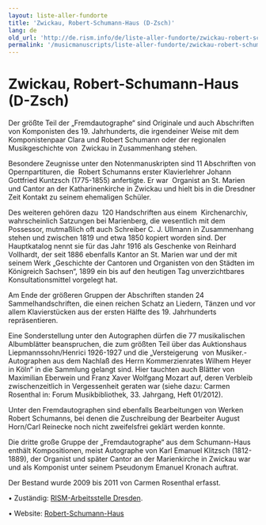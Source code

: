 ```yaml
---
layout: liste-aller-fundorte
title: 'Zwickau, Robert-Schumann-Haus (D-Zsch)'
lang: de
old_url: 'http://de.rism.info/de/liste-aller-fundorte/zwickau-robert-schumann-haus.html'
permalink: '/musicmanuscripts/liste-aller-fundorte/zwickau-robert-schumann-haus.html'
---
```



# Zwickau, Robert-Schumann-Haus (D-Zsch)


Der größte Teil der „Fremdautographe“ sind Originale und auch Abschriften von Komponisten des 19. Jahrhunderts, die irgendeiner Weise mit dem Komponistenpaar Clara und Robert Schumann oder der regionalen Musikgeschichte von&nbsp; Zwickau in Zusammenhang stehen.

Besondere Zeugnisse unter den Notenmanuskripten sind 11 Abschriften von Opernpartituren, die &nbsp;Robert Schumanns erster Klavierlehrer Johann Gottfried Kuntzsch (1775-1855) anfertigte. Er war &nbsp;Organist an St. Marien und Cantor an der Katharinenkirche in Zwickau und hielt bis in die Dresdner Zeit Kontakt zu seinem ehemaligen Schüler.

Des weiteren gehören dazu&nbsp; 120 Handschriften aus einem&nbsp; Kirchenarchiv, wahrscheinlich Satzungen bei Marienberg, die wesentlich mit dem Possessor, mutmaßlich oft auch Schreiber C. J. Ullmann in Zusammenhang stehen und zwischen 1819 und etwa 1850 kopiert worden sind. Der Hauptkatalog nennt sie für das Jahr 1916 als Geschenke von Reinhard Vollhardt, der seit 1886 ebenfalls Kantor an St. Marien war und der mit seinem Werk „Geschichte der Cantoren und Organisten von den Städten im Königreich Sachsen“, 1899 ein bis auf den heutigen Tag unverzichtbares Konsultationsmittel vorgelegt hat.

Am Ende der größeren Gruppen der Abschriften standen 24 Sammelhandschriften, die einen reichen Schatz an Liedern, Tänzen und vor allem Klavierstücken aus der ersten Hälfte des 19. Jahrhunderts repräsentieren.

Eine Sonderstellung unter den Autographen dürfen die 77 musikalischen Albumblätter beanspruchen, die zum größten Teil über das Auktionshaus Liepmannssohn/Henrici 1926-1927 und die „Versteigerung &nbsp;von Musiker.-Autographen aus dem Nachlaß des Herrn Kommerzienrates Wilhem Heyer in Köln“ in die Sammlung gelangt sind. Hier tauchten auch Blätter von Maximilian Eberwein und Franz Xaver Wolfgang Mozart auf, deren Verbleib zwischenzeitlich in Vergessenheit geraten war (siehe dazu: Carmen Rosenthal in: Forum Musikbibliothek, 33. Jahrgang, Heft 01/2012).

Unter den Fremdautographen sind ebenfalls Bearbeitungen von Werken Robert Schumanns, bei denen die Zuschreibung der Bearbeiter August Horn/Carl Reinecke noch nicht zweifelsfrei geklärt werden konnte.

Die dritte große Gruppe der „Fremdautographe“ aus dem Schumann-Haus enthält Kompositionen, meist Autographe von Karl Emanuel Klitzsch (1812-1889), der Organist und später Cantor an der Marienkirche in Zwickau war und als Komponist unter seinem Pseudonym Emanuel Kronach auftrat.

Der Bestand wurde 2009 bis 2011 von Carmen Rosenthal erfasst.

• Zuständig: [RISM-Arbeitsstelle Dresden](mailto:carmen.rosenthal@slub-dresden.de "Opens window for sending email").

• Website: [Robert-Schumann-Haus](http://www.schumannzwickau.de/ "Opens external link in new window")

